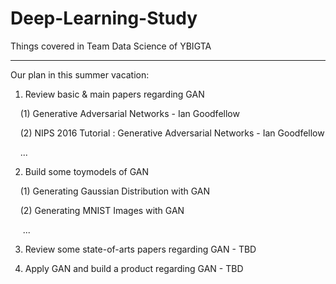 # Deep-Learning-Study
Things covered in Team Data Science of YBIGTA

---

Our plan in this summer vacation:

1) Review basic & main papers regarding GAN

&nbsp;&nbsp;&nbsp;&nbsp;(1) Generative Adversarial Networks - Ian Goodfellow
 
&nbsp;&nbsp;&nbsp;&nbsp;(2) NIPS 2016 Tutorial : Generative Adversarial Networks - Ian Goodfellow
 
&nbsp;&nbsp;&nbsp;&nbsp;...
  
2) Build some toymodels of GAN

&nbsp;&nbsp;&nbsp;&nbsp;(1) Generating Gaussian Distribution with GAN
 
&nbsp;&nbsp;&nbsp;&nbsp;(2) Generating MNIST Images with GAN
 
&nbsp;&nbsp;&nbsp;&nbsp; ...
 
3) Review some state-of-arts papers regarding GAN - TBD
&nbsp;&nbsp;



4) Apply GAN and build a product regarding GAN - TBD
&nbsp;&nbsp;



